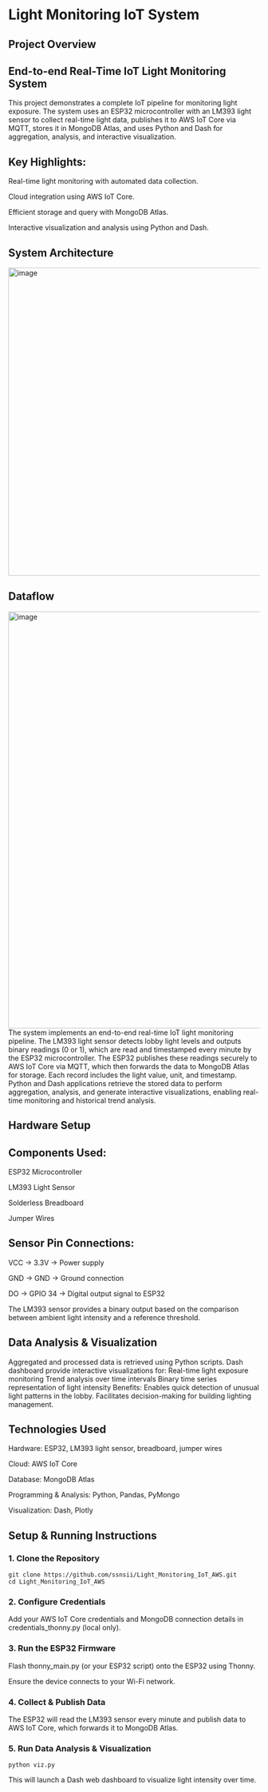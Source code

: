 # Light Monitoring IoT System
## Project Overview

## End-to-end Real-Time IoT Light Monitoring System

This project demonstrates a complete IoT pipeline for monitoring light exposure. The system uses an ESP32 microcontroller with an LM393 light sensor to collect real-time light data, publishes it to AWS IoT Core via MQTT, stores it in MongoDB Atlas, and uses Python and Dash for aggregation, analysis, and interactive visualization.

## Key Highlights:

Real-time light monitoring with automated data collection.

Cloud integration using AWS IoT Core.

Efficient storage and query with MongoDB Atlas.

Interactive visualization and analysis using Python and Dash.


## System Architecture

<img width="1162" height="617" alt="image" src="https://github.com/user-attachments/assets/a80d908e-0586-48bc-a2af-b07c2a26f91d" />

## Dataflow

<img width="1262" height="835" alt="image" src="https://github.com/user-attachments/assets/abb3c97e-7447-467e-96dc-7cdeebc54684" />
The system implements an end-to-end real-time IoT light monitoring pipeline. The LM393 light sensor detects lobby light levels and outputs binary readings (0 or 1), which are read and timestamped every minute by the ESP32 microcontroller. The ESP32 publishes these readings securely to AWS IoT Core via MQTT, which then forwards the data to MongoDB Atlas for storage. Each record includes the light value, unit, and timestamp. Python and Dash applications retrieve the stored data to perform aggregation, analysis, and generate interactive visualizations, enabling real-time monitoring and historical trend analysis.

## Hardware Setup

## Components Used:

ESP32 Microcontroller

LM393 Light Sensor

Solderless Breadboard

Jumper Wires

## Sensor Pin Connections:

VCC        -> 3.3V         -> Power supply

GND        -> GND          -> Ground connection

DO         -> GPIO 34      -> Digital output signal to ESP32

The LM393 sensor provides a binary output based on the comparison between ambient light intensity and a reference threshold.

## Data Analysis & Visualization

Aggregated and processed data is retrieved using Python scripts.
Dash dashboard provide interactive visualizations for:
Real-time light exposure monitoring
Trend analysis over time intervals
Binary time series representation of light intensity
Benefits:
Enables quick detection of unusual light patterns in the lobby.
Facilitates decision-making for building lighting management.

## Technologies Used

Hardware: ESP32, LM393 light sensor, breadboard, jumper wires

Cloud: AWS IoT Core

Database: MongoDB Atlas

Programming & Analysis: Python, Pandas, PyMongo

Visualization: Dash, Plotly

## Setup & Running Instructions

### 1. Clone the Repository

```
git clone https://github.com/ssnsii/Light_Monitoring_IoT_AWS.git
cd Light_Monitoring_IoT_AWS
```

### 2. Configure Credentials

Add your AWS IoT Core credentials and MongoDB connection details in credentials_thonny.py (local only).

### 3. Run the ESP32 Firmware

Flash thonny_main.py (or your ESP32 script) onto the ESP32 using Thonny.

Ensure the device connects to your Wi-Fi network.

### 4. Collect & Publish Data

The ESP32 will read the LM393 sensor every minute and publish data to AWS IoT Core, which forwards it to MongoDB Atlas.

### 5. Run Data Analysis & Visualization

```
python viz.py
```
This will launch a Dash web dashboard to visualize light intensity over time.
